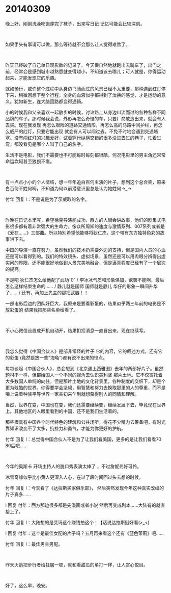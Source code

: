 # 20140309

晚上好，刚刚洗澡吃饱穿完了袜子，出来写日记 记忆可能会比较深刻。

<br/>

如果手头有事请可以做，那么等待就不会那么让人觉得难熬了。

<br/>

昨天已经破了自己单日观影数的记录了。今天很自然地就跑出去骑车了，出门之前，经常会是感到城市越熟悉就变得越小，不知道该去哪儿；可人就是，你得运动起来，才能发现它的乐趣。

就如骑行，或许整个过程中从身边飞驰而过的风景已经不太重要，那种遇到红灯停下来，稍微回想下整个行程，全身的血液似乎都得到了汰换的感觉，才是运动的意义。犹如新生，连大脑回路都变得通畅。

小的时候我和父亲喜欢一起散步的时候，讨论路上从身边川流而过的各种各样不同品牌的车子。那时候我会说，外形再怎么奇怪的车，只要厂商敢造出来，就会有人去买。现在我发现 再怎么艰险的道路交通情形，再怎么高的马路中间护栏，再怎么威严的红灯，只要它能出现 就会有人可以闯过去。不免不时地会遇到交通堵塞。没有闯红灯的兴趣爱好，试着穿行纵横交错的很多没进去过的巷子，忙着过弯，都没看见是哪个人叫了自己的名字。

生活不是电影，我们不需要也不可能每时每刻都很酷，何况电影里的男主角还常常命运坎坷甚至狼狈不堪。

<br/>

有一点点小小的个人情结，想一年年追白百何主演的片子，想到这个总会笑，原来白百何不姓何啊，不知道为何以前潜意识里总是认为她姓何→_→

付年 回复 I：不是说是为了示威取的名字。

<br/>

昨晚在日记本里写，希望徐克导演能成功，西方的人很会讲故事，他们的剧集式电影很多都有着非常强大的生命力。像众所周知的速度与激情系列、007系列或者是《爱在……》三部曲。所以特别希望他能够将狄仁杰，这个带有东方独特色彩的故事讲下去。

中国的导演一直在努力，虽然我们的技术扔需要外边的支持，但是国内人员的心血还是可以看得到的。我们的特效镜头、虚拟场景，虽然还是可以用肉眼分辨得出虚实间的界限，还不能很好地做到人景完美地融合，但是逼真程度已经有了一个层次的提高。

不是吧 狄仁杰怎么给他配了武功ˇ0ˇ / 李冰冰气质和形象俱加，欲罢不能啊，最后怎么这样结束生命的…… / 静儿就是国师 国师就是静儿 华仔的形象一瞬间升华了…… / 还有，再加上先主的那把武器！！

一部电影后边的团队好巨大，我原来是要看彩蛋的，结果似乎两三年前的电影是不放彩蛋的 结果我把那些名单给看了。

<br/>

不小心微信设置成开机自动开，结果扣扣消息一直冒出来，现在继续写。

<br/>

我怎么觉得《中国合伙人》是部非常怪的片子 它的内容，它的叙述方式，还有它的彩蛋 (竟然是放一些“海龟”)都有说不出来的怪点。

每每谈起《中国合伙人》，总会想到《北京遇上西雅图》去年的两部好片子。虽然题材不一样，但都给国人一个不同的视角去认识美利坚 那片土地。它不仅寄托着大多数国人单纯的向往，但是那片土地的文化背景里，各种制度的交织下，却是个更为残酷的世界。你得要学会坚韧，用智慧和努力去换取那里的人的尊重，而不是嘴上说着种族平等世界一家亲初来乍到就想获得别人的同情和理解。

当然，世界在变，中国也在变，我们还需要继续变，继续发展下去，毕竟现在世界上。其他地区的人眼里看到的中国，还不是我们生活着的。

那些很具有中国各个时代特色的建筑和公共场所，得花不少精力去筹备吧。有时光靠知识改变不了太多，抗挫力和勇气，才能为你更好的护航。

付年 回复 I：总觉得中国合伙人不是为了让我们看美国，更多的是让我们看看70 80后吧…...

<br/>

今年的奥斯卡 开场主持人的脱口秀表演太棒了 ，不过詹妮弗好可怜。

冰雪奇缘似乎比小黄人更深入人心，在过了段时间回过头去想的时候。

付年 回复 I：今天看了《达拉斯买家俱乐部》， 然后突然发现今年这种真实改编的片子真多……

I 回复 付年：西方那边很多都是先漫画或者小说 然后再变成剧本……大陆有的就直接上了。

付年 回复 I：大陆想的是艾玛这个赚钱拍这个！【话说达拉斯挺好看(>_<)

I 回复 付年：这个是最佳女配的片子吗？五月再来看这个还有《蓝色茉莉》吧…...

付年 回复 I：最佳男主男配。

<br/>

昨天火箭把步行者给狂屠一顿，就和看甜瓜的单打一样，让人赏心悦目。

<br/>

好了，这么早，晚安。